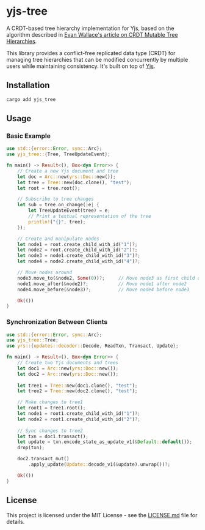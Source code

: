 # yjs-tree

A CRDT-based tree hierarchy implementation for Yjs, based on the algorithm described in [Evan Wallace's article on CRDT Mutable Tree Hierarchies](https://madebyevan.com/algos/crdt-mutable-tree-hierarchy/).

This library provides a conflict-free replicated data type (CRDT) for managing tree hierarchies that can be modified concurrently by multiple users while maintaining consistency. It's built on top of [Yjs](https://github.com/yjs/yjs).

## Installation

```bash
cargo add yjs_tree
```

## Usage

### Basic Example

```rust
use std::{error::Error, sync::Arc};
use yjs_tree::{Tree, TreeUpdateEvent};

fn main() -> Result<(), Box<dyn Error>> {
    // Create a new Yjs document and tree
    let doc = Arc::new(yrs::Doc::new());
    let tree = Tree::new(doc.clone(), "test");
    let root = tree.root();

    // Subscribe to tree changes
    let sub = tree.on_change(|e| {
        let TreeUpdateEvent(tree) = e;
        // Print a textual representation of the tree
        println!("{}", tree);
    });

    // Create and manipulate nodes
    let node1 = root.create_child_with_id("1")?;
    let node2 = root.create_child_with_id("2")?;
    let node3 = node1.create_child_with_id("3")?;
    let node4 = node2.create_child_with_id("4")?;

    // Move nodes around
    node3.move_to(&node2, Some(0))?;     // Move node3 as first child of node2
    node1.move_after(&node2)?;           // Move node1 after node2
    node4.move_before(&node3)?;          // Move node4 before node3

    Ok(())
}
```

### Synchronization Between Clients

```rust
use std::{error::Error, sync::Arc};
use yjs_tree::Tree;
use yrs::{updates::decoder::Decode, ReadTxn, Transact, Update};

fn main() -> Result<(), Box<dyn Error>> {
    // Create two Yjs documents and trees
    let doc1 = Arc::new(yrs::Doc::new());
    let doc2 = Arc::new(yrs::Doc::new());
    
    let tree1 = Tree::new(doc1.clone(), "test");
    let tree2 = Tree::new(doc2.clone(), "test");

    // Make changes to tree1
    let root1 = tree1.root();
    let node1 = root1.create_child_with_id("1")?;
    let node2 = root1.create_child_with_id("2")?;
    
    // Sync changes to tree2
    let txn = doc1.transact();
    let update = txn.encode_state_as_update_v1(&Default::default());
    drop(txn);

    doc2.transact_mut()
        .apply_update(Update::decode_v1(&update).unwrap())?;

    Ok(())
}
```

## License

This project is licensed under the MIT License - see the [LICENSE.md](LICENSE.md) file for details.
